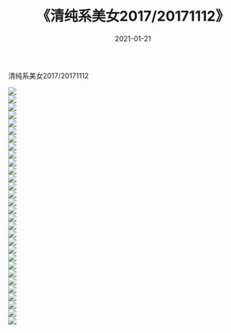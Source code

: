 ﻿---
layout: post
title:  《清纯系美女2017/20171112》
date:   2021-01-21
img: http://img.660000.xyz/Sharelink/清纯系美女/2017/20171112/000.jpg
categories: [美女, 清纯, 唯美]
---

清纯系美女2017/20171112

 ![](http://img.660000.xyz/Sharelink/清纯系美女/2017/20171112/001.jpg) <br>![](http://img.660000.xyz/Sharelink/清纯系美女/2017/20171112/002.jpg) <br>![](http://img.660000.xyz/Sharelink/清纯系美女/2017/20171112/003.jpg) <br>![](http://img.660000.xyz/Sharelink/清纯系美女/2017/20171112/004.jpg) <br>![](http://img.660000.xyz/Sharelink/清纯系美女/2017/20171112/005.jpg) <br>![](http://img.660000.xyz/Sharelink/清纯系美女/2017/20171112/006.jpg) <br>![](http://img.660000.xyz/Sharelink/清纯系美女/2017/20171112/007.jpg) <br>![](http://img.660000.xyz/Sharelink/清纯系美女/2017/20171112/008.jpg) <br>![](http://img.660000.xyz/Sharelink/清纯系美女/2017/20171112/009.jpg) <br>![](http://img.660000.xyz/Sharelink/清纯系美女/2017/20171112/010.jpg) <br>![](http://img.660000.xyz/Sharelink/清纯系美女/2017/20171112/011.jpg) <br>![](http://img.660000.xyz/Sharelink/清纯系美女/2017/20171112/012.jpg) <br>![](http://img.660000.xyz/Sharelink/清纯系美女/2017/20171112/013.jpg) <br>![](http://img.660000.xyz/Sharelink/清纯系美女/2017/20171112/014.jpg) <br>![](http://img.660000.xyz/Sharelink/清纯系美女/2017/20171112/015.jpg) <br>![](http://img.660000.xyz/Sharelink/清纯系美女/2017/20171112/016.jpg) <br>![](http://img.660000.xyz/Sharelink/清纯系美女/2017/20171112/017.jpg) <br>![](http://img.660000.xyz/Sharelink/清纯系美女/2017/20171112/018.jpg) <br>![](http://img.660000.xyz/Sharelink/清纯系美女/2017/20171112/019.jpg) <br>![](http://img.660000.xyz/Sharelink/清纯系美女/2017/20171112/020.jpg) <br>![](http://img.660000.xyz/Sharelink/清纯系美女/2017/20171112/021.jpg) <br>![](http://img.660000.xyz/Sharelink/清纯系美女/2017/20171112/022.jpg) <br>![](http://img.660000.xyz/Sharelink/清纯系美女/2017/20171112/023.jpg) <br>![](http://img.660000.xyz/Sharelink/清纯系美女/2017/20171112/024.jpg) <br>![](http://img.660000.xyz/Sharelink/清纯系美女/2017/20171112/025.jpg) <br>![](http://img.660000.xyz/Sharelink/清纯系美女/2017/20171112/026.jpg) <br>![](http://img.660000.xyz/Sharelink/清纯系美女/2017/20171112/027.jpg) <br>![](http://img.660000.xyz/Sharelink/清纯系美女/2017/20171112/028.jpg) <br>![](http://img.660000.xyz/Sharelink/清纯系美女/2017/20171112/029.jpg) <br>![](http://img.660000.xyz/Sharelink/清纯系美女/2017/20171112/030.jpg) <br>